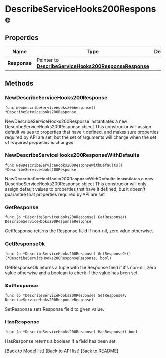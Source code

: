 # DescribeServiceHooks200Response

## Properties

Name | Type | Description | Notes
------------ | ------------- | ------------- | -------------
**Response** | Pointer to [**DescribeServiceHooks200ResponseResponse**](DescribeServiceHooks200ResponseResponse.md) |  | [optional] 

## Methods

### NewDescribeServiceHooks200Response

`func NewDescribeServiceHooks200Response() *DescribeServiceHooks200Response`

NewDescribeServiceHooks200Response instantiates a new DescribeServiceHooks200Response object
This constructor will assign default values to properties that have it defined,
and makes sure properties required by API are set, but the set of arguments
will change when the set of required properties is changed

### NewDescribeServiceHooks200ResponseWithDefaults

`func NewDescribeServiceHooks200ResponseWithDefaults() *DescribeServiceHooks200Response`

NewDescribeServiceHooks200ResponseWithDefaults instantiates a new DescribeServiceHooks200Response object
This constructor will only assign default values to properties that have it defined,
but it doesn't guarantee that properties required by API are set

### GetResponse

`func (o *DescribeServiceHooks200Response) GetResponse() DescribeServiceHooks200ResponseResponse`

GetResponse returns the Response field if non-nil, zero value otherwise.

### GetResponseOk

`func (o *DescribeServiceHooks200Response) GetResponseOk() (*DescribeServiceHooks200ResponseResponse, bool)`

GetResponseOk returns a tuple with the Response field if it's non-nil, zero value otherwise
and a boolean to check if the value has been set.

### SetResponse

`func (o *DescribeServiceHooks200Response) SetResponse(v DescribeServiceHooks200ResponseResponse)`

SetResponse sets Response field to given value.

### HasResponse

`func (o *DescribeServiceHooks200Response) HasResponse() bool`

HasResponse returns a boolean if a field has been set.


[[Back to Model list]](../README.md#documentation-for-models) [[Back to API list]](../README.md#documentation-for-api-endpoints) [[Back to README]](../README.md)


